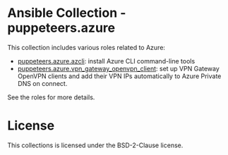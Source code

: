 # Ansible Collection - puppeteers.azure

This collection includes various roles related to Azure:

* [puppeteers.azure.azcli](roles/azcli/README.md): install Azure CLI command-line tools
* [puppeteers.azure.vpn_gateway_openvpn_client](roles/vpn_gateway_openvpn_client/README.md): set up VPN Gateway OpenVPN clients and add their VPN IPs automatically to Azure Private DNS on connect.

See the roles for more details.

# License

This collections is licensed under the BSD-2-Clause license.
